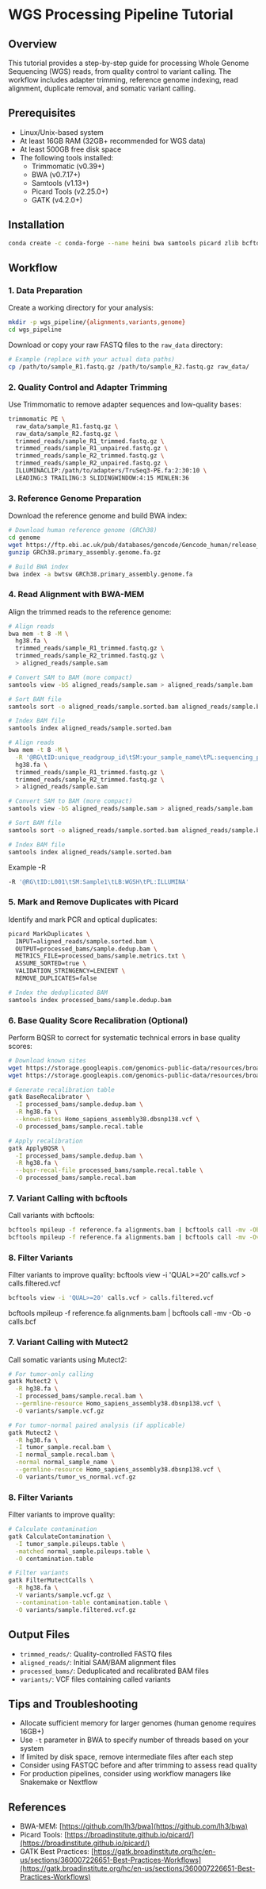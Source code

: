 # WGS Processing Pipeline Tutorial

## Overview
This tutorial provides a step-by-step guide for processing Whole Genome Sequencing (WGS) reads, from quality control to variant calling. The workflow includes adapter trimming, reference genome indexing, read alignment, duplicate removal, and somatic variant calling.

## Prerequisites
- Linux/Unix-based system
- At least 16GB RAM (32GB+ recommended for WGS data)
- At least 500GB free disk space
- The following tools installed:
  - Trimmomatic (v0.39+)
  - BWA (v0.7.17+)
  - Samtools (v1.13+)
  - Picard Tools (v2.25.0+)
  - GATK (v4.2.0+)

## Installation
```bash
conda create -c conda-forge --name heini bwa samtools picard zlib bcftools openssl=1.0
```

## Workflow

### 1. Data Preparation
Create a working directory for your analysis:

```bash
mkdir -p wgs_pipeline/{alignments,variants,genome}
cd wgs_pipeline
```

Download or copy your raw FASTQ files to the `raw_data` directory:

```bash
# Example (replace with your actual data paths)
cp /path/to/sample_R1.fastq.gz /path/to/sample_R2.fastq.gz raw_data/
```

### 2. Quality Control and Adapter Trimming
Use Trimmomatic to remove adapter sequences and low-quality bases:

```bash
trimmomatic PE \
  raw_data/sample_R1.fastq.gz \
  raw_data/sample_R2.fastq.gz \
  trimmed_reads/sample_R1_trimmed.fastq.gz \
  trimmed_reads/sample_R1_unpaired.fastq.gz \
  trimmed_reads/sample_R2_trimmed.fastq.gz \
  trimmed_reads/sample_R2_unpaired.fastq.gz \
  ILLUMINACLIP:/path/to/adapters/TruSeq3-PE.fa:2:30:10 \
  LEADING:3 TRAILING:3 SLIDINGWINDOW:4:15 MINLEN:36
```

### 3. Reference Genome Preparation
Download the reference genome and build BWA index:

```bash
# Download human reference genome (GRCh38)
cd genome
wget https://ftp.ebi.ac.uk/pub/databases/gencode/Gencode_human/release_47/GRCh38.primary_assembly.genome.fa.gz
gunzip GRCh38.primary_assembly.genome.fa.gz

# Build BWA index
bwa index -a bwtsw GRCh38.primary_assembly.genome.fa
```

### 4. Read Alignment with BWA-MEM
Align the trimmed reads to the reference genome:

```bash
# Align reads
bwa mem -t 8 -M \
  hg38.fa \
  trimmed_reads/sample_R1_trimmed.fastq.gz \
  trimmed_reads/sample_R2_trimmed.fastq.gz \
  > aligned_reads/sample.sam

# Convert SAM to BAM (more compact)
samtools view -bS aligned_reads/sample.sam > aligned_reads/sample.bam

# Sort BAM file
samtools sort -o aligned_reads/sample.sorted.bam aligned_reads/sample.bam

# Index BAM file
samtools index aligned_reads/sample.sorted.bam
```

```bash
# Align reads
bwa mem -t 8 -M \
  -R '@RG\tID:unique_readgroup_id\tSM:your_sample_name\tPL:sequencing_platform\tLB:your_library_id\tPU:unique_platform_unit'
  hg38.fa \
  trimmed_reads/sample_R1_trimmed.fastq.gz \
  trimmed_reads/sample_R2_trimmed.fastq.gz \
  > aligned_reads/sample.sam

# Convert SAM to BAM (more compact)
samtools view -bS aligned_reads/sample.sam > aligned_reads/sample.bam

# Sort BAM file
samtools sort -o aligned_reads/sample.sorted.bam aligned_reads/sample.bam

# Index BAM file
samtools index aligned_reads/sample.sorted.bam
```
Example -R
```bash
-R '@RG\tID:L001\tSM:Sample1\tLB:WGSH\tPL:ILLUMINA'
```


### 5. Mark and Remove Duplicates with Picard
Identify and mark PCR and optical duplicates:

```bash
picard MarkDuplicates \
  INPUT=aligned_reads/sample.sorted.bam \
  OUTPUT=processed_bams/sample.dedup.bam \
  METRICS_FILE=processed_bams/sample.metrics.txt \
  ASSUME_SORTED=true \
  VALIDATION_STRINGENCY=LENIENT \
  REMOVE_DUPLICATES=false

# Index the deduplicated BAM
samtools index processed_bams/sample.dedup.bam
```

### 6. Base Quality Score Recalibration (Optional)
Perform BQSR to correct for systematic technical errors in base quality scores:

```bash
# Download known sites
wget https://storage.googleapis.com/genomics-public-data/resources/broad/hg38/v0/Homo_sapiens_assembly38.dbsnp138.vcf
wget https://storage.googleapis.com/genomics-public-data/resources/broad/hg38/v0/Homo_sapiens_assembly38.dbsnp138.vcf.idx

# Generate recalibration table
gatk BaseRecalibrator \
  -I processed_bams/sample.dedup.bam \
  -R hg38.fa \
  --known-sites Homo_sapiens_assembly38.dbsnp138.vcf \
  -O processed_bams/sample.recal.table

# Apply recalibration
gatk ApplyBQSR \
  -I processed_bams/sample.dedup.bam \
  -R hg38.fa \
  --bqsr-recal-file processed_bams/sample.recal.table \
  -O processed_bams/sample.recal.bam
```
### 7. Variant Calling with bcftools
Call variants with bcftools:
```bash
bcftools mpileup -f reference.fa alignments.bam | bcftools call -mv -Ob -o calls.bcf
bcftools mpileup -f reference.fa alignments.bam | bcftools call -mv -Ov -o calls.vcf
```

### 8. Filter Variants
Filter variants to improve quality:
bcftools view -i 'QUAL>=20' calls.vcf > calls.filtered.vcf
```bash
bcftools view -i 'QUAL>=20' calls.vcf > calls.filtered.vcf
```

bcftools mpileup -f reference.fa alignments.bam | bcftools call -mv -Ob -o calls.bcf

### 7. Variant Calling with Mutect2
Call somatic variants using Mutect2:

```bash
# For tumor-only calling
gatk Mutect2 \
  -R hg38.fa \
  -I processed_bams/sample.recal.bam \
  --germline-resource Homo_sapiens_assembly38.dbsnp138.vcf \
  -O variants/sample.vcf.gz

# For tumor-normal paired analysis (if applicable)
gatk Mutect2 \
  -R hg38.fa \
  -I tumor_sample.recal.bam \
  -I normal_sample.recal.bam \
  -normal normal_sample_name \
  --germline-resource Homo_sapiens_assembly38.dbsnp138.vcf \
  -O variants/tumor_vs_normal.vcf.gz
```

### 8. Filter Variants
Filter variants to improve quality:

```bash
# Calculate contamination
gatk CalculateContamination \
  -I tumor_sample.pileups.table \
  -matched normal_sample.pileups.table \
  -O contamination.table

# Filter variants
gatk FilterMutectCalls \
  -R hg38.fa \
  -V variants/sample.vcf.gz \
  --contamination-table contamination.table \
  -O variants/sample.filtered.vcf.gz
```

## Output Files
- `trimmed_reads/`: Quality-controlled FASTQ files
- `aligned_reads/`: Initial SAM/BAM alignment files
- `processed_bams/`: Deduplicated and recalibrated BAM files
- `variants/`: VCF files containing called variants

## Tips and Troubleshooting
- Allocate sufficient memory for larger genomes (human genome requires 16GB+)
- Use `-t` parameter in BWA to specify number of threads based on your system
- If limited by disk space, remove intermediate files after each step
- Consider using FASTQC before and after trimming to assess read quality
- For production pipelines, consider using workflow managers like Snakemake or Nextflow

## References
- BWA-MEM: [https://github.com/lh3/bwa](https://github.com/lh3/bwa)
- Picard Tools: [https://broadinstitute.github.io/picard/](https://broadinstitute.github.io/picard/)
- GATK Best Practices: [https://gatk.broadinstitute.org/hc/en-us/sections/360007226651-Best-Practices-Workflows](https://gatk.broadinstitute.org/hc/en-us/sections/360007226651-Best-Practices-Workflows)

